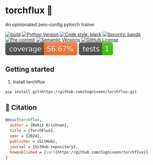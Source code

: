# torchflux :rocket:

An opinionated zero-config pytorch trainer

[![build](https://github.com/Cogniveon/torchflux/actions/workflows/build.yml/badge.svg?branch=main&event=push)](https://github.com/Cogniveon/torchflux/actions/workflows/build.yml)
[![Python Version](https://img.shields.io/pypi/pyversions/torchflux.svg)](https://pypi.org/project/torchflux/)
[![Code style: black](https://img.shields.io/badge/code%20style-black-000000.svg)](https://github.com/psf/black)
[![Security: bandit](https://img.shields.io/badge/security-bandit-green.svg)](https://github.com/PyCQA/bandit)
[![Pre-commit](https://img.shields.io/badge/pre--commit-enabled-brightgreen?logo=pre-commit&logoColor=white)](https://github.com/Cogniveon/torchflux/blob/main/.pre-commit-config.yaml)
[![Semantic Versions](https://img.shields.io/badge/%20%20%F0%9F%93%A6%F0%9F%9A%80-semantic--versions-e10079.svg)](https://github.com/Cogniveon/torchflux/releases)
[![GitHub License](https://img.shields.io/github/license/Cogniveon/torchflux)](https://github.com/Cogniveon/torchflux/blob/main/LICENSE)
![Coverage Report](https://raw.githubusercontent.com/Cogniveon/torchflux/gh-pages/assets/coverage.svg)
![Tests](https://raw.githubusercontent.com/Cogniveon/torchflux/gh-pages/assets/test_count.svg)

## Getting started

1. Install torchflux

```bash
pip install git+https://github.com/Cogniveon/torchflux.git
```

## 📃 Citation

```bibtex
@misc{torchflux,
  author = {Rohit Krishnan},
  title = {TorchFlux},
  year = {2024},
  publisher = {GitHub},
  journal = {GitHub repository},
  howpublished = {\url{https://github.com/Cogniveon/torchflux}}
}
```
